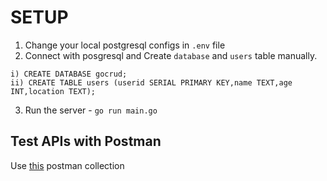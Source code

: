 # SETUP

1. Change your local postgresql configs in `.env` file
2. Connect with posgresql and Create `database` and `users` table manually.

```
i) CREATE DATABASE gocrud;
ii) CREATE TABLE users (userid SERIAL PRIMARY KEY,name TEXT,age INT,location TEXT);
```

3. Run the server - `go run main.go`

## Test APIs with Postman

Use [this]() postman collection